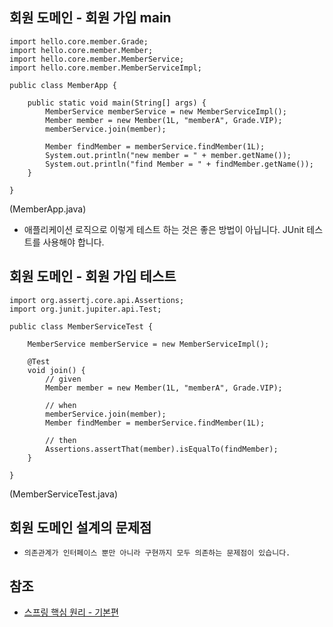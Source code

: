 ## 회원 도메인 - 회원 가입 main
```
import hello.core.member.Grade;
import hello.core.member.Member;
import hello.core.member.MemberService;
import hello.core.member.MemberServiceImpl;

public class MemberApp {

    public static void main(String[] args) {
        MemberService memberService = new MemberServiceImpl();
        Member member = new Member(1L, "memberA", Grade.VIP);
        memberService.join(member);

        Member findMember = memberService.findMember(1L);
        System.out.println("new member = " + member.getName());
        System.out.println("find Member = " + findMember.getName());
    }

}
```
(MemberApp.java)
* 애플리케이션 로직으로 이렇게 테스트 하는 것은 좋은 방법이 아닙니다. JUnit 테스트를 사용해야 합니다.

## 회원 도메인 - 회원 가입 테스트
```
import org.assertj.core.api.Assertions;
import org.junit.jupiter.api.Test;

public class MemberServiceTest {

    MemberService memberService = new MemberServiceImpl();

    @Test
    void join() {
        // given
        Member member = new Member(1L, "memberA", Grade.VIP);

        // when
        memberService.join(member);
        Member findMember = memberService.findMember(1L);

        // then
        Assertions.assertThat(member).isEqualTo(findMember);
    }

}
```
(MemberServiceTest.java)

## 회원 도메인 설계의 문제점
* ```의존관계가 인터페이스 뿐만 아니라 구현까지 모두 의존하는 문제점이 있습니다.```

## 참조
* [스프링 핵심 원리 - 기본편](https://www.inflearn.com/course/%EC%8A%A4%ED%94%84%EB%A7%81-%ED%95%B5%EC%8B%AC-%EC%9B%90%EB%A6%AC-%EA%B8%B0%EB%B3%B8%ED%8E%B8/dashboard)